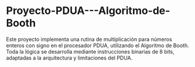 # Proyecto-PDUA---Algoritmo-de-Booth
Este proyecto implementa una rutina de multiplicación para números enteros con signo en el procesador PDUA, utilizando el Algoritmo de Booth. Toda la lógica se desarrolla mediante instrucciones binarias de 8 bits, adaptadas a la arquitectura y limitaciones del PDUA.
